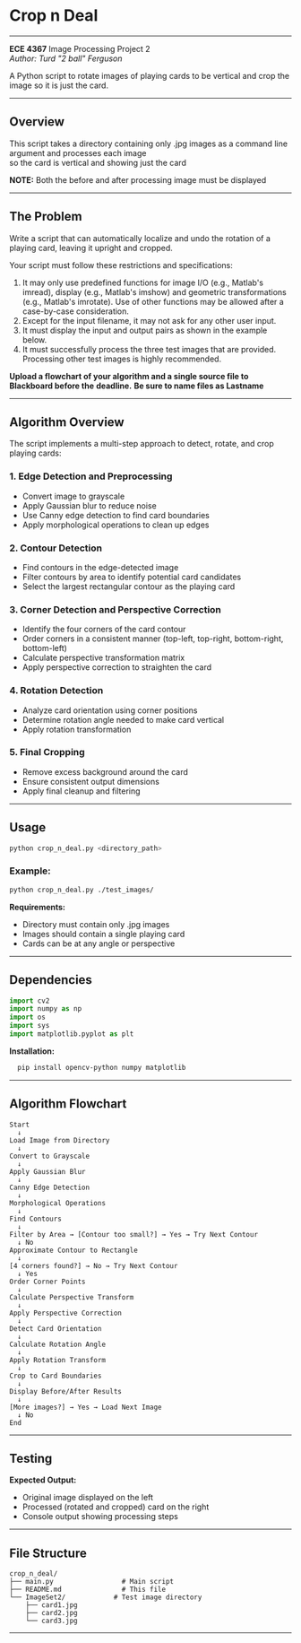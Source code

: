 # Crop n Deal

---

**ECE 4367** Image Processing Project 2 \
*Author: Turd "2 ball" Ferguson*

A Python script to rotate images of playing cards to be vertical and crop the image so it is just the card.

---

## Overview

This script takes a directory containing only .jpg images as a command line argument and processes each image \
so the card is vertical and showing just the card

**NOTE:** Both the before and after processing image must be displayed

---

## The Problem

Write a script that can automatically localize and undo the rotation of a playing card, leaving it
upright and cropped.

Your script must follow these restrictions and specifications:
1. It may only use predefined functions for image I/O (e.g., Matlab's imread), display (e.g.,
Matlab's imshow) and geometric transformations (e.g., Matlab's imrotate). Use of other
functions may be allowed after a case-by-case consideration.
2. Except for the input filename, it may not ask for any other user input.
3. It must display the input and output pairs as shown in the example below.
4. It must successfully process the three test images that are provided. Processing other test
images is highly recommended.

**Upload a flowchart of your algorithm and a single source file to Blackboard before the**
**deadline.**
**Be sure to name files as Lastname**

---

## Algorithm Overview

The script implements a multi-step approach to detect, rotate, and crop playing cards:

### 1. **Edge Detection and Preprocessing**
   - Convert image to grayscale
   - Apply Gaussian blur to reduce noise
   - Use Canny edge detection to find card boundaries
   - Apply morphological operations to clean up edges

### 2. **Contour Detection**
   - Find contours in the edge-detected image
   - Filter contours by area to identify potential card candidates
   - Select the largest rectangular contour as the playing card

### 3. **Corner Detection and Perspective Correction**
   - Identify the four corners of the card contour
   - Order corners in a consistent manner (top-left, top-right, bottom-right, bottom-left)
   - Calculate perspective transformation matrix
   - Apply perspective correction to straighten the card

### 4. **Rotation Detection**
   - Analyze card orientation using corner positions
   - Determine rotation angle needed to make card vertical
   - Apply rotation transformation

### 5. **Final Cropping**
   - Remove excess background around the card
   - Ensure consistent output dimensions
   - Apply final cleanup and filtering

---

## Usage

```bash
python crop_n_deal.py <directory_path>
```

### Example:
```bash
python crop_n_deal.py ./test_images/
```

**Requirements:**
- Directory must contain only .jpg images
- Images should contain a single playing card
- Cards can be at any angle or perspective

---

## Dependencies

```python
import cv2
import numpy as np
import os
import sys
import matplotlib.pyplot as plt
```

**Installation:**
```bash
  pip install opencv-python numpy matplotlib 
```

---

## Algorithm Flowchart

```
Start
  ↓
Load Image from Directory
  ↓
Convert to Grayscale
  ↓
Apply Gaussian Blur
  ↓
Canny Edge Detection
  ↓
Morphological Operations
  ↓
Find Contours
  ↓
Filter by Area → [Contour too small?] → Yes → Try Next Contour
  ↓ No
Approximate Contour to Rectangle
  ↓
[4 corners found?] → No → Try Next Contour
  ↓ Yes
Order Corner Points
  ↓
Calculate Perspective Transform
  ↓
Apply Perspective Correction
  ↓
Detect Card Orientation
  ↓
Calculate Rotation Angle
  ↓
Apply Rotation Transform
  ↓
Crop to Card Boundaries
  ↓
Display Before/After Results
  ↓
[More images?] → Yes → Load Next Image
  ↓ No
End
```

---

## Testing

**Expected Output:**
- Original image displayed on the left
- Processed (rotated and cropped) card on the right
- Console output showing processing steps

---

## File Structure

```
crop_n_deal/
├── main.py                 # Main script
├── README.md               # This file
└── ImageSet2/            # Test image directory
    ├── card1.jpg
    ├── card2.jpg
    └── card3.jpg
```

---